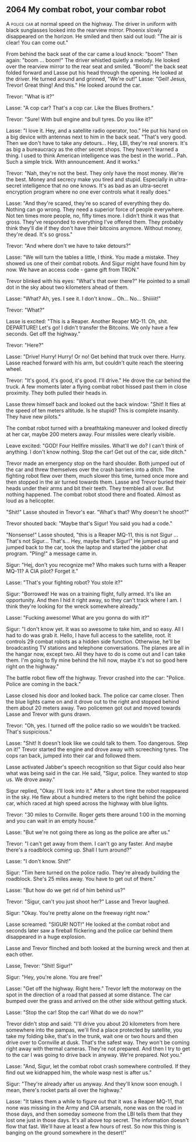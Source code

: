 
## **2064** My combat robot, your combar robot

<span style="font-variant:small-caps;">A police car</span> at normal speed on the highway.
The driver in uniform with black sunglasses looked into the rearview mirror.
Phoenix slowly disappeared on the horizon.
He smiled and then said out loud: "The air is clear! You can come out."

From behind the back seat of the car came a loud knock: "boom" Then again: "boom ... boom!"
The driver whistled quietly a melody.
He looked over the rearview mirror to the rear seat and smiled.
"Boom!" the back seat folded forward and Lasse put his head through the opening.
He looked at the driver.
He turned around and grinned, "We're out!"
Lasse: "Geil!
Jesus, Trevor!
Great thing!
And this."
He looked around the car.

Trevor: "What is it?"

Lasse: "A cop car?
That's a cop car.
Like the Blues Brothers."

Trevor: "Sure!
With bull engine and bull tyres.
Do you like it?"

Lasse: "I love it.
Hey, and a satellite radio operator, too."
He put his hand on a big device with antennas next to him in the back seat.
"That's very good.
Then we don't have to take any detours... Hey, LBI, they're real snorers.
It's as big a bureaucracy as the other secret shops.
They haven't learned a thing.
I used to think American intelligence was the best in the world... Pah.
Such a simple trick.
With announcement.
And it works."

Trevor: "Nah, they're not the best.
They only have the most money.
We're the best.
Money and secrecy make you tired and stupid.
Especially in ultra-secret intelligence that no one knows.
It's as bad as an ultra-secret encryption program where no one ever controls what it really does."

Lasse: "And they're scared, they're so scared of everything they do.
Nothing can go wrong.
They need a superior force of people everywhere.
Not ten times more people, no, fifty times more.
I didn't think it was that gross.
They've responded to everything I've offered them.
They probably think they'll die if they don't have their bitcoins anymore.
Without money, they're dead.
It's so gross."

Trevor: "And where don't we have to take detours?"

Lasse: "We will turn the tables a little, I think.
You made a mistake.
They showed us one of their combat robots.
And Sigur might have found him by now.
We have an access code - game gift from TRON."

Trevor blinked with his eyes: "What's that over there?"
He pointed to a small dot in the sky about two kilometers ahead of them.

Lasse: "What?
Ah, yes.
I see it.
I don't know... Oh... No... Shiiiiit!"

Trevor: "What?"

Lasse is excited: "This is a Reaper.
Another Reaper MQ-11.
Oh, shit.
DEPARTURE!
Let's go!
I didn't transfer the Bitcoins.
We only have a few seconds.
Get off the highway."

Trevor: "Here?"

Lasse: "Drive!
Hurry!
Hurry!
Or no!
Get behind that truck over there.
Hurry.
Lasse reached forward with his arm, but couldn't quite reach the steering wheel.

Trevor: "It's good, it's good, it's good.
I'll drive."
He drove the car behind the truck.
A few moments later a flying combat robot hissed past them in close proximity.
They both pulled their heads in.

Lasse threw himself back and looked out the back window: "Shit!
It flies at the speed of ten meters altitude.
Is he stupid?
This is complete insanity.
They have new pilots."

The combat robot turned with a breathtaking maneuver and looked directly at her car, maybe 200 meters away.
Four missiles were clearly visible.

Leave excited: "GOD!
Four Hellfire missiles.
What'll we do?
I can't think of anything.
I don't know nothing.
Stop the car!
Get out of the car, side ditch."

Trevor made an emergency stop on the hard shoulder.
Both jumped out of the car and threw themselves over the crash barriers into a ditch.
The fighting robot flew over them, much slower this time, turned once more and then stopped in the air turned towards them.
Lasse and Trevor buried their heads under their arms and bit their teeth.
They trembled all over.
But nothing happened.
The combat robot stood there and floated.
Almost as loud as a helicopter.

"Shit!" Lasse shouted in Trevor's ear.
"What's that?
Why doesn't he shoot?"

Trevor shouted back: "Maybe that's Sigur!
You said you had a code."

"Nonsense!" Lasse shouted, "this is a Reaper MQ-11, this is not Sigur ...
That's not Sigur... That's... Hey, maybe that's Sigur!"
He jumped up and jumped back to the car, took the laptop and started the jabber chat program.
"Pling!" a message came in.

Sigur: "Hej, don't you recognize me?
Who makes such turns with a Reaper MQ-11?
A CIA pilot?
Forget it."

Lasse: "That's your fighting robot?
You stole it?"

Sigur: "Borrowed!
He was on a training flight, fully armed.
It's like an opportunity.
And then I hid it right away, so they can't track where I am.
I think they're looking for the wreck somewhere already."

Lasse: "Fucking awesome!
What are you gonna do with it?"

Sigur: "I don't know yet.
It was so awesome to take him, and so easy.
All I had to do was grab it.
Hello, I have full access to the satellite, root.
It controls 29 combat robots as a hidden side function.
Otherwise, he'll be broadcasting TV stations and telephone conversations.
The planes are all in the hangar now, except two.
All they have to do is come out and I can take them.
I'm going to fly mine behind the hill now, maybe it's not so good here right on the highway."

The battle robot flew off the highway.
Trevor crashed into the car: "Police.
Police are coming in the back."

Lasse closed his door and looked back.
The police car came closer.
Then the blue lights came on and it drove out to the right and stopped behind them about 20 meters away.
Two policemen got out and moved towards Lasse and Trevor with guns drawn.

Trevor: "Oh, yes.
I turned off the police radio so we wouldn't be tracked.
That's suspicious."

Lasse: "Shit!
It doesn't look like we could talk to them.
Too dangerous.
Step on it!"
Trevor started the engine and drove away with screeching tyres.
The cops ran back, jumped into their car and followed them.

Lasse activated Jabber's speech recognition so that Sigur could also hear what was being said in the car.
He said, "Sigur, police.
They wanted to stop us.
We drove away."

Sigur replied, "Okay.
I'll look into it." After a short time the robot reappeared in the sky.
He flew about a hundred meters to the right behind the police car, which raced at high speed across the highway with blue lights.

Trevor: "30 miles to Cornville.
Roger gets there around 1:00 in the morning and you can wait in an empty house."

Lasse: "But we're not going there as long as the police are after us."

Trevor: "I can't get away from them.
I can't go any faster.
And maybe there's a roadblock coming up.
Shall I turn around?"

Lasse: "I don't know.
Shit!"

Sigur: "Tim here turned on the police radio.
They're already building the roadblock.
She's 25 miles away.
You have to get out of there."

Lasse: "But how do we get rid of him behind us?"

Trevor: "Sigur, can't you just shoot her?"
Lasse and Trevor laughed.

Sigur: "Okay.
You're pretty alone on the freeway right now."

Lasse screamed: "SIGUR! NOT!"
He looked at the combat robot and seconds later saw a fireball flickering and the police car behind them disappeared in a huge explosion.

Lasse and Trevor flinched and both looked at the burning wreck and then at each other.

Lasse, Trevor: "Shit! Sigur!"

Sigur: "Hey, you're alone.
You are free!"

Lasse: "Get off the highway.
Right here."
Trevor left the motorway on the spot in the direction of a road that passed at some distance.
The car bumped over the grass and arrived on the other side without getting stuck.

Lasse: "Stop the car! Stop the car!
What do we do now?"

Trevor didn't stop and said: "I'll drive you about 20 kilometers from here somewhere into the pampas, we'll find a place protected by satellite, you take my folding bike, that's in the trunk, wait one or two hours and then drive over to Cornville at dusk.
That's the safest way.
They won't be coming right away with thermal cameras.
They're not prepared.
And then I try to get to the car I was going to drive back in anyway.
We're prepared.
Not you."

Lasse: "And, Sigur, let the combat robot crash somewhere controlled.
If they find out we kidnapped him, the whole wasp nest is after us."

Sigur: "They're already after us anyway.
And they'll know soon enough.
I mean, there's rocket parts all over the highway."

Lasse: "It takes them a while to figure out that it was a Reaper MQ-11, that none was missing in the Army and CIA arsenals, none was on the road in those days, and then someday someone from the LBI tells them that they lost one just in those days.
It's all above top secret.
The information doesn't flow that fast.
We'll have at least a few hours of rest.
So now this thing is banging on the ground somewhere in the desert!"

